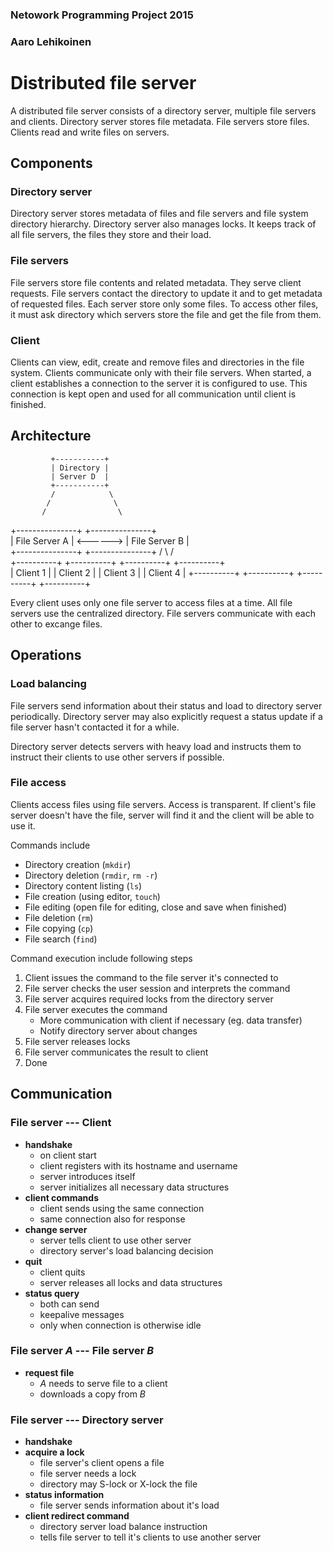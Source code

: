 ### Netowork Programming Project 2015
### Aaro Lehikoinen

Distributed file server
=======================

A distributed file server consists of a directory server, multiple file servers and clients. Directory server stores file metadata. File servers store files. Clients read and write files on servers.

Components
----------

### Directory server
Directory server stores metadata of files and file servers and file system directory hierarchy. Directory server also manages locks. It keeps track of all file servers, the files they store and their load.

### File servers
File servers store file contents and related metadata. They serve client requests. File servers contact the directory to update it and to get metadata of requested files. Each server store only some files. To access other files, it must ask directory which servers store the file and get the file from them.

### Client
Clients can view, edit, create and remove files and directories in the file system. Clients communicate only with their file servers. When started, a client establishes a connection to the server it is configured to use. This connection is kept open and used for all communication until client is finished.

Architecture
------------

                                                    
             +-----------+                          
             | Directory |                          
             | Server D  |                         
             +-----------+                          
             /            \                           
            /              \                          
           /                \                         
  +---------------+          +---------------+                       
  | File Server A | <------> | File Server B |                     
  +---------------+          +---------------+ 
        /        \                 /       \
  +----------+ +----------+  +----------+ +----------+                   
  | Client 1 | | Client 2 |  | Client 3 | | Client 4 |
  +----------+ +----------+  +----------+ +----------+                           
                                                   
Every client uses only one file server to access files at a time. All file servers use the centralized directory. File servers communicate with each other to excange files.


Operations
----------

### Load balancing

File servers send information about their status and load to directory server periodically. Directory server may also explicitly request a status update if a file server hasn't contacted it for a while.

Directory server detects servers with heavy load and instructs them to instruct their clients to use other servers if possible.

### File access

Clients access files using file servers. Access is transparent. If client's file server doesn't have the file, server will find it and the client will be able to use it.

Commands include

- Directory creation (`mkdir`)
- Directory deletion (`rmdir`, `rm -r`)
- Directory content listing (`ls`)
- File creation (using editor, `touch`)
- File editing (open file for editing, close and save when finished)
- File deletion (`rm`)
- File copying (`cp`)
- File search (`find`)

Command execution include following steps

1. Client issues the command to the file server it's connected to
2. File server checks the user session and interprets the command
3. File server acquires required locks from the directory server
4. File server executes the command
	- More communication with client if necessary (eg. data transfer)
	- Notify directory server about changes
5. File server releases locks
6. File server communicates the result to client
7. Done

Communication
-------------

### File server --- Client

- **handshake**
	- on client start
	- client registers with its hostname and username
	- server introduces itself
	- server initializes all necessary data structures
- **client commands**
	- client sends using the same connection
	- same connection also for response
- **change server**
	- server tells client to use other server
	- directory server's load balancing decision
- **quit**
	- client quits
	- server releases all locks and data structures
- **status query**
	- both can send
	- keepalive messages
	- only when connection is otherwise idle

### File server *A* --- File server *B*

- **request file**
	- *A* needs to serve file to a client
	- downloads a copy from *B*

### File server --- Directory server

- **handshake**
- **acquire a lock**
	- file server's client opens a file
	- file server needs a lock
	- directory may S-lock or X-lock the file
- **status information**
	- file server sends information about it's load
- **client redirect command**
	- directory server load balance instruction
	- tells file server to tell it's clients to use another server

